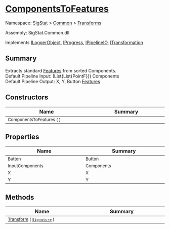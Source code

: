 # [ComponentsToFeatures](./ComponentsToFeatures.md)

Namespace: [SigStat]() > [Common](./../README.md) > [Transforms](./README.md)

Assembly: SigStat.Common.dll

Implements [ILoggerObject](./../ILoggerObject.md), [IProgress](./../Helpers/IProgress.md), [IPipelineIO](./../Pipeline/IPipelineIO.md), [ITransformation](./../ITransformation.md)

## Summary
Extracts standard [Features](../../SigStat/Common/Features.md) from sorted Components.  <br>Default Pipeline Input: (List{List{PointF}}) Components <br>Default Pipeline Output: X, Y, Button [Features](../../SigStat/Common/Features.md)

## Constructors

| Name<div><a href="#"><img width=400></a></div> | Summary<div><a href="#"><img width=475></a></div> | 
| --- | --- | 
| <sub>ComponentsToFeatures (  )</sub> | <sub></sub> | 


## Properties

| Name<div><a href="#"><img width=400></a></div> | Summary<div><a href="#"><img width=475></a></div> | 
| --- | --- | 
| <sub>Button</sub> | <sub>Button</sub> | 
| <sub>InputComponents</sub> | <sub>Components</sub> | 
| <sub>X</sub> | <sub>X</sub> | 
| <sub>Y</sub> | <sub>Y</sub> | 


## Methods

| Name<div><a href="#"><img width=400></a></div> | Summary<div><a href="#"><img width=475></a></div> | 
| --- | --- | 
| <sub>[Transform](./Methods/ComponentsToFeatures--Transform.md) ( [`Signature`](./../Signature.md) )</sub> | <sub></sub> | 


